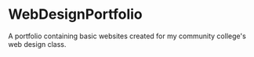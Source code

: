 WebDesignPortfolio
==================

A portfolio containing basic websites created for my community college's web design class.